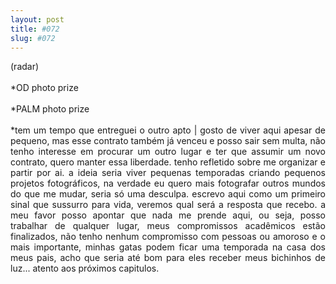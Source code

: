 ```yaml
---
layout: post
title: #072
slug: #072
---
```


<p class="description" style="text-align: justify;">
(radar)
<br>
  <br>
*OD photo prize
<br>
  <br>
*PALM photo prize
<br>
  <br>
*tem um tempo que entreguei o outro apto | gosto de viver aqui apesar de pequeno, mas esse contrato também já venceu e posso sair sem multa, não tenho interesse em procurar um outro lugar e ter que assumir um novo contrato, quero manter essa liberdade. tenho refletido sobre me organizar e partir por ai. a ideia seria viver pequenas temporadas criando pequenos projetos fotográficos, na verdade eu quero mais fotografar outros mundos do que me mudar, seria só uma desculpa. escrevo aqui como um primeiro sinal que sussurro para vida, veremos qual será a resposta que recebo. a meu favor posso apontar que nada me prende aqui, ou seja, posso trabalhar de qualquer lugar, meus compromissos acadêmicos estão finalizados, não tenho nenhum compromisso com pessoas ou amoroso e o mais importante, minhas gatas podem ficar uma temporada na casa dos meus pais, acho que seria até bom para eles receber meus bichinhos de luz... atento aos próximos capitulos.  
<br>
  <br>
